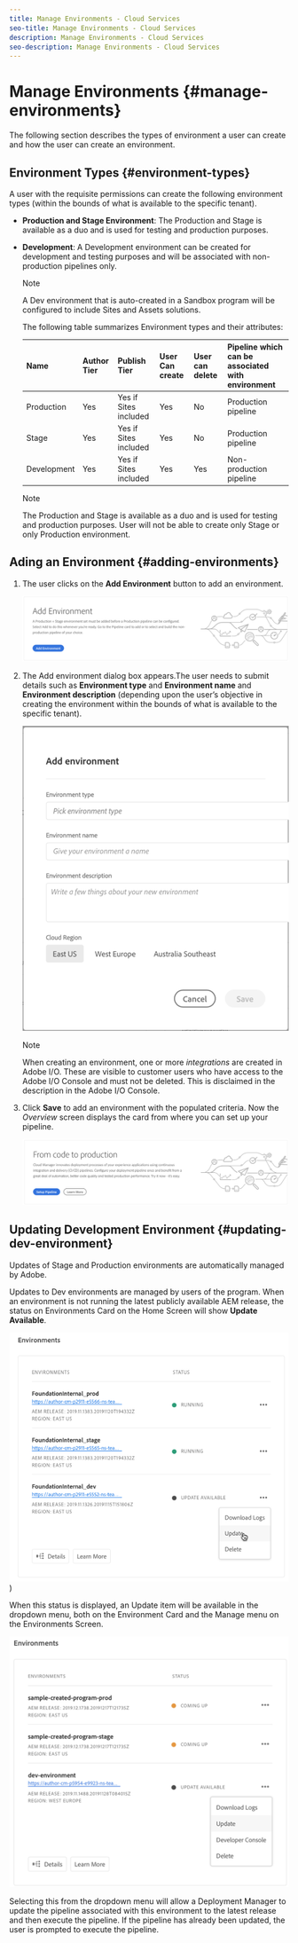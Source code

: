 ```yaml
---
title: Manage Environments - Cloud Services
seo-title: Manage Environments - Cloud Services
description: Manage Environments - Cloud Services
seo-description: Manage Environments - Cloud Services 
---
```


# Manage Environments {#manage-environments} 

The following section describes the types of environment a  user can create and how the user can create an environment.

## Environment Types {#environment-types}

A user with the requisite permissions can create the following environment types (within the bounds of what is available to the specific tenant). 

* **Production and Stage Environment**: 
The Production and Stage is available as a duo and is used for testing and production purposes.  

* **Development**: A Development environment can be created for development and testing purposes and will be associated with non-production pipelines only.

  >[!NOTE]
  >A Dev environment that is auto-created in a Sandbox program will be configured to include Sites and Assets solutions.
   
  The following table summarizes Environment types and their attributes:

   |Name|Author Tier|Publish Tier|User Can create| User can delete|Pipeline which can be associated with environment|
   |--- |--- |--- |--- |---|---|
   |Production |Yes |Yes if Sites included |Yes |No|Production pipeline|
   |Stage |Yes |Yes if Sites included |Yes |No|Production pipeline|
   |Development |Yes |Yes if Sites included |Yes |Yes|Non-production pipeline|

   >[!NOTE]
   >The Production and Stage is available as a duo and is used for testing and production purposes.  User will not be able to create only Stage or only Production environment.

## Ading an Environment {#adding-environments}


1. The user clicks on the **Add Environment** button to add an environment.

   ![](assets/add-environment.png)

1. The Add environment dialog box appears.The user needs to submit details such as **Environment type** and **Environment name** and **Environment description** (depending upon the user’s objective in creating the environment within the bounds of what is available to the specific tenant).

   ![](assets/add-environment2.png)

   >[!NOTE]
   >When creating an environment, one or more *integrations* are created in Adobe I/O. These are visible to customer users who have access to the Adobe I/O Console and must not be deleted. This is disclaimed in the description in the Adobe I/O Console.

1. Click **Save** to add an environment with the populated criteria.  Now the *Overview* screen  displays the card from where you can set up  your pipeline.

   ![](assets/add-environment3.png)


## Updating Development Environment {#updating-dev-environment}

Updates of Stage and Production environments are automatically managed by Adobe. 

Updates to Dev environments are managed by users of the program. When an environment is not running the latest publicly available AEM release, the status on Environments Card on the Home Screen will show **Update Available**.

![](assets/manage-environments2.png)
)

When this status is displayed, an Update item will be available in the dropdown menu, both on the Environment Card and the Manage menu on the Environments Screen.

![](assets/add-environment4.png)

Selecting this from the dropdown menu will allow a Deployment Manager to update the pipeline associated with this environment to the latest release and then execute the pipeline. If the pipeline has already been updated, the user is prompted to execute the pipeline.
